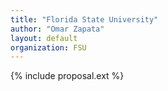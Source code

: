 ```yaml
---
title: "Florida State University"
author: "Omar Zapata"
layout: default
organization: FSU
---
```


{% include proposal.ext %}

